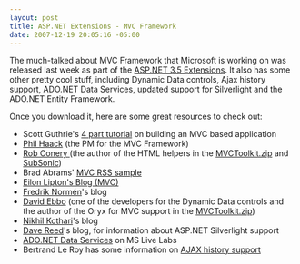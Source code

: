 ```yaml
---
layout: post
title: ASP.NET Extensions - MVC Framework
date: 2007-12-19 20:05:16 -05:00
---
```


The much-talked about MVC Framework that Microsoft is working on was released last week as part of the [ASP.NET 3.5 Extensions](http://asp.net/downloads/3.5-extensions/ "ASP.NET 3.5 Extensions"). It also has some other pretty cool stuff, including Dynamic Data controls, Ajax history support, ADO.NET Data Services, updated support for Silverlight and the ADO.NET Entity Framework.

Once you download it, here are some great resources to check out:

*   Scott Guthrie's [4 part tutorial](http://weblogs.asp.net/scottgu/archive/tags/MVC/default.aspx) on building an MVC based application
*   [Phil Haack](http://haacked.com/Default.aspx) (the PM for the MVC Framework) 
*   [Rob Conery ](http://blog.wekeroad.com)(the author of the HTML helpers in the [MVCToolkit.zip](http://www.asp.net/downloads/3.5-extensions/MVCToolkit.zip) and [SubSonic](http://www.subsonicproject.com/))
*   Brad Abrams' [MVC RSS sample](http://blogs.msdn.com/brada/archive/2007/11/14/rss-feed-with-the-new-asp-net-mvc-framework.aspx)
*   [Eilon Lipton's Blog (MVC)](http://weblogs.asp.net/leftslipper/default.aspx "Eilon Lipton's Blog (MVC)")
*   [Fredrik Normén](http://weblogs.asp.net/fredriknormen/archive/tags/ASP.Net/default.aspx)'s blog
*   [David Ebbo](http://blogs.msdn.com/davidebb/) (one of the developers for the Dynamic Data controls and the author of the Oryx for MVC support in the [MVCToolkit.zip](http://www.asp.net/downloads/3.5-extensions/MVCToolkit.zip))  
*   [Nikhil Kothari](http://www.nikhilk.net/Ajax-MVC.aspx)'s blog
*   [Dave Reed](http://weblogs.asp.net/infinitiesloop/about.aspx)'s blog, for information about ASP.NET Silverlight support
*   [ADO.NET Data Services](http://astoria.mslivelabs.com/Default.aspx) on MS Live Labs
*   Bertrand Le Roy has some information on [AJAX history support](http://weblogs.asp.net/bleroy/archive/2007/09/07/how-to-build-a-cross-browser-history-management-system.aspx)
